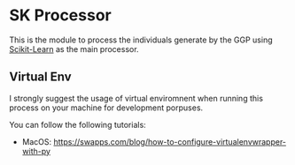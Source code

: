 # SK Processor

This is the module to process the individuals generate by the GGP using 
[Scikit-Learn](https://scikit-learn.org/) as the main processor.

## Virtual Env

I strongly suggest the usage of virtual enviromnent when running this process
on your machine for development porpuses.

You can follow the following tutorials:

- MacOS: https://swapps.com/blog/how-to-configure-virtualenvwrapper-with-py